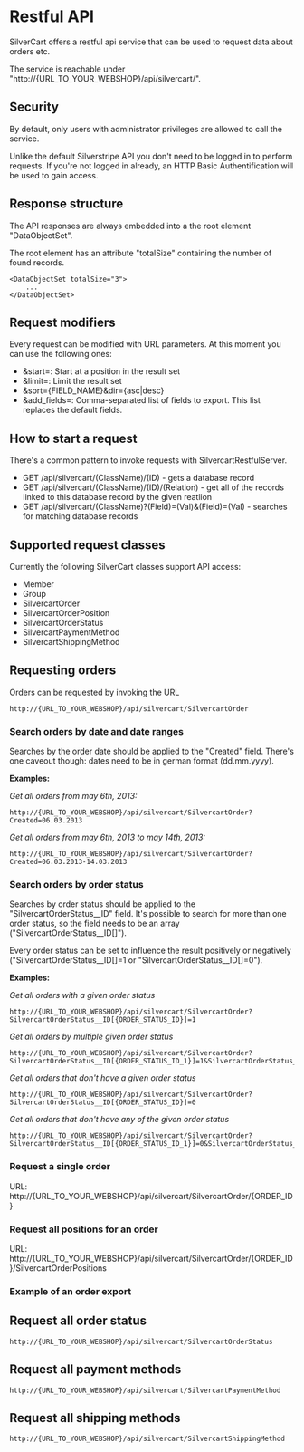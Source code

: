 # Restful API

SilverCart offers a restful api service that can be used to request data about orders etc.

The service is reachable under "http://{URL\_TO\_YOUR\_WEBSHOP}/api/silvercart/".


## Security

By default, only users with administrator privileges are allowed to call the service.

Unlike the default Silverstripe API you don't need to be logged in to perform requests. If you're not logged in already, an HTTP Basic Authentification will be used to gain access.


## Response structure

The API responses are always embedded into a the root element "DataObjectSet".

The root element has an attribute "totalSize" containing the number of found records.

    <DataObjectSet totalSize="3">
        ...
    </DataObjectSet>


## Request modifiers

Every request can be modified with URL parameters. At this moment you can use the following ones:

- &start=<numeric>: Start at a position in the result set
- &limit=<numeric>: Limit the result set
- &sort={FIELD_NAME}&dir={asc|desc}
- &add_fields=<string>: Comma-separated list of fields to export. This list replaces the default fields.


## How to start a request

There's a common pattern to invoke requests with SilvercartRestfulServer.

- GET /api/silvercart/(ClassName)/(ID) - gets a database record
- GET /api/silvercart/(ClassName)/(ID)/(Relation) - get all of the records linked to this database record by the given reatlion
- GET /api/silvercart/(ClassName)?(Field)=(Val)&(Field)=(Val) - searches for matching database records


## Supported request classes

Currently the following SilverCart classes support API access:

- Member
- Group
- SilvercartOrder
- SilvercartOrderPosition
- SilvercartOrderStatus
- SilvercartPaymentMethod
- SilvercartShippingMethod


## Requesting orders

Orders can be requested by invoking the URL

    http://{URL_TO_YOUR_WEBSHOP}/api/silvercart/SilvercartOrder


### Search orders by date and date ranges

Searches by the order date should be applied to the "Created" field. There's one caveout though: dates need to be in german format (dd.mm.yyyy).

**Examples:**

*Get all orders from may 6th, 2013:*

    http://{URL_TO_YOUR_WEBSHOP}/api/silvercart/SilvercartOrder?Created=06.03.2013

*Get all orders from may 6th, 2013 to may 14th, 2013:*

    http://{URL_TO_YOUR_WEBSHOP}/api/silvercart/SilvercartOrder?Created=06.03.2013-14.03.2013


### Search orders by order status

Searches by order status should be applied to the "SilvercartOrderStatus\_\_ID" field. It's possible to search for more than one order status, so the field needs to be an array ("SilvercartOrderStatus\_\_ID[]").

Every order status can be set to influence the result positively or negatively ("SilvercartOrderStatus\_\_ID[]=1 or "SilvercartOrderStatus\_\_ID[]=0").

**Examples:**

*Get all orders with a given order status*

    http://{URL_TO_YOUR_WEBSHOP}/api/silvercart/SilvercartOrder?SilvercartOrderStatus__ID[{ORDER_STATUS_ID}]=1

*Get all orders by multiple given order status*

    http://{URL_TO_YOUR_WEBSHOP}/api/silvercart/SilvercartOrder?SilvercartOrderStatus__ID[{ORDER_STATUS_ID_1}]=1&SilvercartOrderStatus__ID[{ORDER_STATUS_ID_2}]=1

*Get all orders that don't have a given order status*

    http://{URL_TO_YOUR_WEBSHOP}/api/silvercart/SilvercartOrder?SilvercartOrderStatus__ID[{ORDER_STATUS_ID}]=0

*Get all orders that don't have any of the given order status*

    http://{URL_TO_YOUR_WEBSHOP}/api/silvercart/SilvercartOrder?SilvercartOrderStatus__ID[{ORDER_STATUS_ID_1}]=0&SilvercartOrderStatus__ID[{ORDER_STATUS_ID_2}]=0

### Request a single order

URL: http://{URL_TO_YOUR_WEBSHOP}/api/silvercart/SilvercartOrder/{ORDER_ID}


### Request all positions for an order

URL: http://{URL_TO_YOUR_WEBSHOP}/api/silvercart/SilvercartOrder/{ORDER_ID}/SilvercartOrderPositions


### Example of an order export




## Request all order status

    http://{URL_TO_YOUR_WEBSHOP}/api/silvercart/SilvercartOrderStatus


## Request all payment methods

    http://{URL_TO_YOUR_WEBSHOP}/api/silvercart/SilvercartPaymentMethod


## Request all shipping methods

    http://{URL_TO_YOUR_WEBSHOP}/api/silvercart/SilvercartShippingMethod
